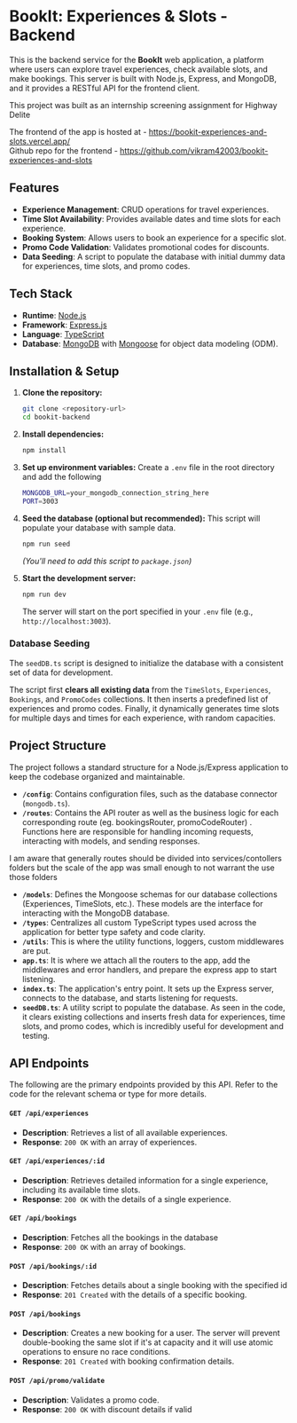 # BookIt: Experiences & Slots - Backend

This is the backend service for the **BookIt** web application, a platform where users can explore travel experiences, check available slots, and make bookings. This server is built with Node.js, Express, and MongoDB, and it provides a RESTful API for the frontend client.

This project was built as an internship screening assignment for Highway Delite

The frontend of the app is hosted at - https://bookit-experiences-and-slots.vercel.app/ \
Github repo for the frontend - https://github.com/vikram42003/bookit-experiences-and-slots

## Features

- **Experience Management**: CRUD operations for travel experiences.
- **Time Slot Availability**: Provides available dates and time slots for each experience.
- **Booking System**: Allows users to book an experience for a specific slot.
- **Promo Code Validation**: Validates promotional codes for discounts.
- **Data Seeding**: A script to populate the database with initial dummy data for experiences, time slots, and promo codes.

## Tech Stack

- **Runtime**: [Node.js](https://nodejs.org/)
- **Framework**: [Express.js](https://expressjs.com/)
- **Language**: [TypeScript](https://www.typescriptlang.org/)
- **Database**: [MongoDB](https://www.mongodb.com/) with [Mongoose](https://mongoosejs.com/) for object data modeling (ODM).

## Installation & Setup

1.  **Clone the repository:**
    ```bash
    git clone <repository-url>
    cd bookit-backend
    ```

2.  **Install dependencies:**
    ```bash
    npm install
    ```

3.  **Set up environment variables:**
    Create a `.env` file in the root directory and add the following
    ```bash
    MONGODB_URL=your_mongodb_connection_string_here
    PORT=3003
    ```

4.  **Seed the database (optional but recommended):**
    This script will populate your database with sample data.
    ```bash
    npm run seed
    ```
    *(You'll need to add this script to `package.json`)*

5.  **Start the development server:**
    ```bash
    npm run dev
    ```
    The server will start on the port specified in your `.env` file (e.g., `http://localhost:3003`).

### Database Seeding

The `seedDB.ts` script is designed to initialize the database with a consistent set of data for development.

The script first **clears all existing data** from the `TimeSlots`, `Experiences`, `Bookings`, and `PromoCodes` collections. It then inserts a predefined list of experiences and promo codes. Finally, it dynamically generates time slots for multiple days and times for each experience, with random capacities.

## Project Structure

The project follows a standard structure for a Node.js/Express application to keep the codebase organized and maintainable.

- **`/config`**: Contains configuration files, such as the database connector (`mongodb.ts`).
- **`/routes`**: Contains the API router as well as the business logic for each corresponding route (eg. bookingsRouter, promoCodeRouter) . Functions here are responsible for handling incoming requests, interacting with models, and sending responses. 

I am aware that generally routes should be divided into services/contollers folders but the scale of the app was small enough to not warrant the use those folders

- **`/models`**: Defines the Mongoose schemas for our database collections (Experiences, TimeSlots, etc.). These models are the interface for interacting with the MongoDB database.
- **`/types`**: Centralizes all custom TypeScript types used across the application for better type safety and code clarity.
- **`/utils`**: This is where the utility functions, loggers, custom middlewares are put.
- **`app.ts`**: It is where we attach all the routers to the app, add the middlewares and error handlers, and prepare the express app to start listening.
- **`index.ts`**: The application's entry point. It sets up the Express server, connects to the database, and starts listening for requests.
- **`seedDB.ts`**: A utility script to populate the database. As seen in the code, it clears existing collections and inserts fresh data for experiences, time slots, and promo codes, which is incredibly useful for development and testing.

## API Endpoints

The following are the primary endpoints provided by this API. Refer to the code for the relevant schema or type for more details.

#### `GET /api/experiences`

- **Description**: Retrieves a list of all available experiences.
- **Response**: `200 OK` with an array of experiences.

#### `GET /api/experiences/:id`

- **Description**: Retrieves detailed information for a single experience, including its available time slots.
- **Response**: `200 OK` with the details of a single experience.

#### `GET /api/bookings`

- **Description**: Fetches all the bookings in the database
- **Response**: `200 OK` with an array of bookings.

#### `POST /api/bookings/:id`

- **Description**: Fetches details about a single booking with the specified id
- **Response**: `201 Created` with the details of a specific booking.

#### `POST /api/bookings`

- **Description**: Creates a new booking for a user. The server will prevent double-booking the same slot if it's at capacity and it will use atomic operations to ensure no race conditions.
- **Response**: `201 Created` with booking confirmation details.

#### `POST /api/promo/validate`

- **Description**: Validates a promo code.
- **Response**: `200 OK` with discount details if valid